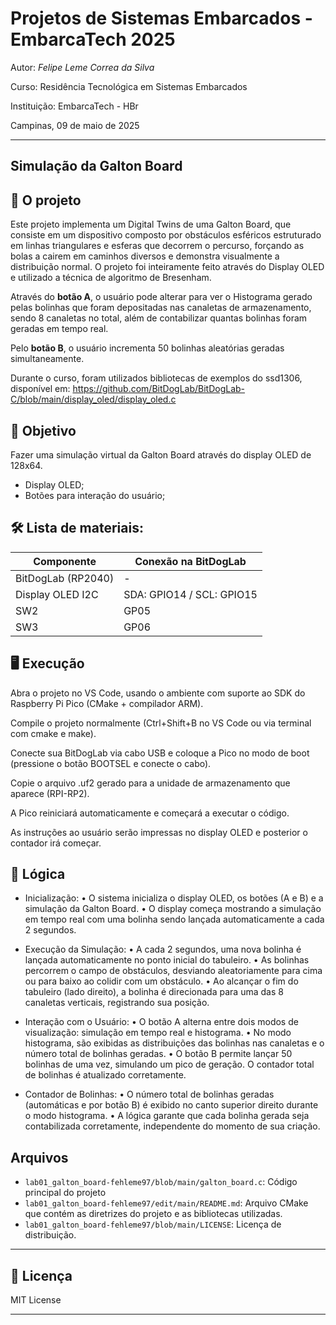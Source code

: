 
# Projetos de Sistemas Embarcados - EmbarcaTech 2025

Autor: *Felipe Leme Correa da Silva*

Curso: Residência Tecnológica em Sistemas Embarcados

Instituição: EmbarcaTech - HBr

Campinas, 09 de maio de 2025

---

## Simulação da Galton Board

## 📝 O projeto
Este projeto implementa um Digital Twins de uma Galton Board, que consiste em um dispositivo composto por obstáculos esféricos estruturado em linhas triangulares e esferas que decorrem o percurso, forçando as bolas a cairem em caminhos diversos e demonstra visualmente a distribuição normal. O projeto foi inteiramente feito através do Display OLED e utilizado a técnica de algoritmo de Bresenham. 

Através do **botão A**, o usuário pode alterar para ver o Histograma gerado pelas bolinhas que foram depositadas nas canaletas de armazenamento, sendo 8 canaletas no total, além de contabilizar quantas bolinhas foram geradas em tempo real. 

Pelo **botão B**, o usuário incrementa 50 bolinhas aleatórias geradas simultaneamente. 

Durante o curso, foram utilizados bibliotecas de exemplos do ssd1306, disponível em: https://github.com/BitDogLab/BitDogLab-C/blob/main/display_oled/display_oled.c

## 🎯 Objetivo
Fazer uma simulação virtual da Galton Board através do display OLED de 128x64. 
- Display OLED;
- Botões para interação do usuário; 

## 🛠️ Lista de materiais: 

| Componente           | Conexão na BitDogLab |
|----------------------|----------------------|
| BitDogLab (RP2040)   | -                    |
| Display OLED I2C     | SDA: GPIO14 / SCL: GPIO15 |
| SW2                  | GP05                 |
| SW3                  | GP06                 |


## 🖥️ Execução
Abra o projeto no VS Code, usando o ambiente com suporte ao SDK do Raspberry Pi Pico (CMake + compilador ARM).


Compile o projeto normalmente (Ctrl+Shift+B no VS Code ou via terminal com cmake e make).


Conecte sua BitDogLab via cabo USB e coloque a Pico no modo de boot (pressione o botão BOOTSEL e conecte o cabo).


Copie o arquivo .uf2 gerado para a unidade de armazenamento que aparece (RPI-RP2).


A Pico reiniciará automaticamente e começará a executar o código.


As instruções ao usuário serão impressas no display OLED e posterior o contador irá começar.

## 🚀 Lógica

- Inicialização:
• O sistema inicializa o display OLED, os botões (A e B) e a simulação da Galton Board.
• O display começa mostrando a simulação em tempo real com uma bolinha sendo lançada automaticamente a cada 2 segundos.

- Execução da Simulação:
• A cada 2 segundos, uma nova bolinha é lançada automaticamente no ponto inicial do tabuleiro.
• As bolinhas percorrem o campo de obstáculos, desviando aleatoriamente para cima ou para baixo ao colidir com um obstáculo.
• Ao alcançar o fim do tabuleiro (lado direito), a bolinha é direcionada para uma das 8 canaletas verticais, registrando sua posição.

- Interação com o Usuário:
• O botão A alterna entre dois modos de visualização: simulação em tempo real e histograma.
• No modo histograma, são exibidas as distribuições das bolinhas nas canaletas e o número total de bolinhas geradas.
• O botão B permite lançar 50 bolinhas de uma vez, simulando um pico de geração. O contador total de bolinhas é atualizado corretamente.

- Contador de Bolinhas:
• O número total de bolinhas geradas (automáticas e por botão B) é exibido no canto superior direito durante o modo histograma.
• A lógica garante que cada bolinha gerada seja contabilizada corretamente, independente do momento de sua criação.

##  Arquivos
- `lab01_galton_board-fehleme97/blob/main/galton_board.c`: Código principal do projeto
- `lab01_galton_board-fehleme97/edit/main/README.md`: Arquivo CMake que contém as diretrizes do projeto e as bibliotecas utilizadas. 
- `lab01_galton_board-fehleme97/blob/main/LICENSE`: Licença de distribuição. 


---
## 📜 Licença
MIT License

---

